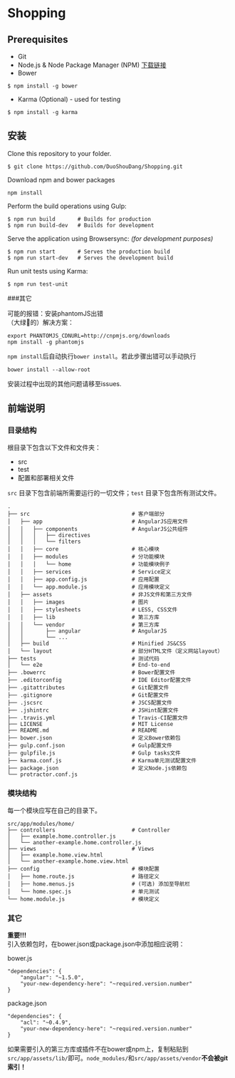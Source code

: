 # Shopping

## Prerequisites

* Git
* Node.js &amp; Node Package Manager (NPM) [下载链接](https://nodejs.org/en/download/)
* Bower

```
$ npm install -g bower
```

* Karma (Optional) - used for testing

```
$ npm install -g karma
```

## 安装


Clone this repository to your folder.

```
$ git clone https://github.com/DuoShouDang/Shopping.git

```
Download npm and bower packages

```
npm install
```

Perform the build operations using Gulp:

```
$ npm run build       # Builds for production
$ npm run build-dev   # Builds for development
```

Serve the application using Browsersync: *(for development purposes)*

```
$ npm run start       # Serves the production build
$ npm run start-dev   # Serves the development build
```

Run unit tests using Karma:

```
$ npm run test-unit
```

###其它

可能的报错：安装phantomJS出错   
（大绿🐍的）解决方案：

```
export PHANTOMJS_CDNURL=http://cnpmjs.org/downloads
npm install -g phantomjs
```

`npm install`后自动执行`bower install`。若此步骤出错可以手动执行

```
bower install --allow-root
```

安装过程中出现的其他问题请移至issues.


## 前端说明

### 目录结构

根目录下包含以下文件和文件夹：

* src
* test
* 配置和部署相关文件

`src` 目录下包含前端所需要运行的一切文件；`test` 目录下包含所有测试文件。

```
.
├── src                                # 客户端部分
│   ├── app                            # AngularJS应用文件
│   │   ├── components                 # AngularJS公共组件
│   │   │   ├── directives
│   │   │   └── filters
│   │   ├── core                       # 核心模块
│   │   ├── modules                    # 分功能模块
│   │   │   └── home                   # 功能模块例子
│   │   ├── services                   # Service定义
│   │   ├── app.config.js              # 应用配置
│   │   └── app.module.js              # 应用模块定义
│   ├── assets                         # 非JS文件和第三方文件
│   │   ├── images                     # 图片
│   │   ├── stylesheets                # LESS, CSS文件
│   │   ├── lib                        # 第三方库
│   │   └── vendor                     # 第三方库
│   │       ├── angular                # AngularJS
│   │       └── ...
│   ├── build                          # Minified JS&CSS
│   └── layout                         # 部分HTML文件（定义网站layout）
├── tests                              # 测试代码
│   └── e2e                            # End-to-end
├── .bowerrc                           # Bower配置文件
├── .editorconfig                      # IDE Editor配置文件
├── .gitattributes                     # Git配置文件
├── .gitignore                         # Git配置文件
├── .jscsrc                            # JSCS配置文件
├── .jshintrc                          # JSHint配置文件
├── .travis.yml                        # Travis-CI配置文件
├── LICENSE                            # MIT License
├── README.md                          # README
├── bower.json                         # 定义Bower依赖包
├── gulp.conf.json                     # Gulp配置文件
├── gulpfile.js                        # Gulp tasks文件
├── karma.conf.js                      # Karma单元测试配置文件
├── package.json                       # 定义Node.js依赖包
└── protractor.conf.js 
```

### 模块结构

每一个模块应写在自己的目录下。

```
src/app/modules/home/
├── controllers                        # Controller
│   ├── example.home.controller.js
│   └── another-example.home.controller.js
├── views                              # Views
│   ├── example.home.view.html
│   └── another-example.home.view.html
├── config                             # 模块配置
│   ├── home.route.js                  # 路径定义
│   ├── home.menus.js                  # (可选) 添加至导航栏
│   └── home.spec.js                   # 单元测试
└── home.module.js                     # 模块定义

```

### 其它

**重要!!!**  
引入依赖包时，在bower.json或package.json中添加相应说明：

bower.js

```
"dependencies": {
    "angular": "~1.5.0",
    "your-new-dependency-here": "~required.version.number"
}
```

package.json

```
"dependencies": {
    "acl": "~0.4.9",
    "your-new-dependency-here": "~required.version.number"
}
```

如果需要引入的第三方库或插件不在bower或npm上，复制粘贴到`src/app/assets/lib/`即可。`node_modules/`和`src/app/assets/vendor`**不会被git索引！**


